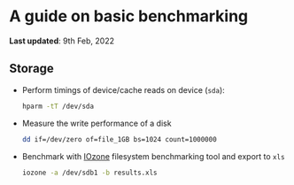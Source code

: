 # A guide on basic benchmarking

**Last updated**: 9th Feb, 2022

## Storage

* Perform timings of device/cache reads on device (`sda`):

    ```bash
    hparm -tT /dev/sda
    ```

* Measure the write performance of a disk

    ```bash
    dd if=/dev/zero of=file_1GB bs=1024 count=1000000
    ```

* Benchmark with [IOzone](http://www.iozone.org/) filesystem benchmarking tool and export to `xls`

    ```bash
    iozone -a /dev/sdb1 -b results.xls
    ```

